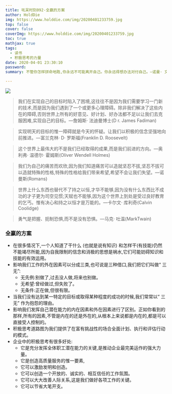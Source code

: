 ```yaml
---
title: 吼呆时刻092-全赢的方案
author: HoldDie
img: https://www.holddie.com/img/20200401233759.jpg
top: false
cover: false
coverImg: https://www.holddie.com/img/20200401233759.jpg
toc: true
mathjax: true
tags:
  - 读书
  - 积极思考的力量
date: 2020-04-01 23:30:10
password:
summary: 不管你怎样拼命地跑,你永远不可能离开自己。你永远得想办法对付自己。—诺曼· 文森特· 皮尔博士(Dr. Norman Vincent Peale)

---
```


![](https://www.holddie.com/img/20200401233759.jpg)

> 我们在实现自己的目标时陷入了困境,这往往不是因为我们需要学习一门新的技术,而是因为我们遇到了一个或更多心理障碍。除非我们解决了这些内在的障碍,否则世界上所有的好意见、好计划、好办法都不足以让我们去克服困难,实现自己的目标。—詹姆斯· 法迪曼博士(D r. James Fadiman)

> 实现明天的目标的惟一障碍就是今天的怀疑。让我们以积极的信念坚强地向前推进。—富兰克林· D· 罗斯福(Franklin D. Roosevelt)

> 这个世界上最伟大的不是我们已经取得的成果,而是我们前进的方向。—奥利弗· 温德尔· 霍姆斯(Oliver Wendell Holmes)

> 我们为自己的痛苦而欢欣,因为我们知道痛苦可以造就坚忍不拔,坚忍不拔可以造就特殊的性格,特殊的性格给我们带来希望,希望不会让我们失望。—诺曼斯(Romans)

> 世界上什么东西也替代不了持之以恒,才华不能够,因为没有什么东西比不成功的才子更为司空见惯;天赋也不能够,因为这个世界上到处是受过良好教育的乞丐。惟有决心和持之以恒才是万能的。—卡尔文· 库利奇(Calvin Coolidge)

> 勇气是把握、扼制恐惧,而不是没有恐惧。—马克· 吐温(MarkTwain)

### 全赢的方案

- 在很多情况下,一个人知道了干什么 (也就是说有知识) 和怎样干(有技能)仍然不能竭尽所能,因为自我限制的信念和消极的思想是祸水,它们可能妨碍知识和技能的有效运用。
- 影响我们工作的外在因素可以分成三类,也可说是三种借口,我们把它们叫做“ 三无”: 
  - 无先例:别做了,过去没人做,将来也别做。
  - 无希望:曾经做过,但失败了。
  - 无条件:正在做,但很有限。
- 当我们没有达到某一特定的目标或取得某种程度的成功的时候,我们常常以“ 三无” 作为抱怨的理由。
- 影响我们发挥自己潜在能力的内在因素和外在因素进行了区别。正如你看到的那样,所有的因素,不管是内在的还是外在的,从根本上来说都是内在的,都是可以直接受人控制的。
- 积极思考道路图为我们提供了在富有挑战性的场合全面计划、执行和评估行动的模式。
- 企业中的积极思考有很多好处:
  - 它是充分发挥全体职工潜在能力的关键,是推动企业最完美运作的强大力量。
  - 它是创造高质量服务的惟一要素,
  - 它可以激励发明和创造。
  - 它可以创造一个开放的、诚实的、相互信任的工作氛围。
  - 它可以大大改善人际关系,这是我们做好各项工作的关键。
  - 它可以节省大笔开支。